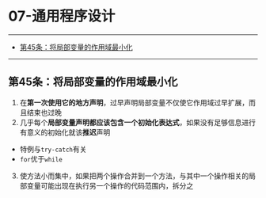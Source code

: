 ﻿# 07-通用程序设计

---

- [第45条：将局部变量的作用域最小化](#第45条将局部变量的作用域最小化)
---

## 第45条：将局部变量的作用域最小化

1. 在**第一次使用它的地方声明**，过早声明局部变量不仅使它作用域过早扩展，而且结束也过晚
2. 几乎每个**局部变量声明都应该包含一个初始化表达式**，如果没有足够信息进行有意义的初始化就该**推迟**声明
  - 特例与`try-catch`有关
  - `for`优于`while`
3. 使方法小而集中，如果把两个操作合并到一个方法，与其中一个操作相关的局部变量可能出现在执行另一个操作的代码范围内，拆分之